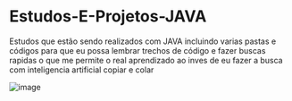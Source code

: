 # Estudos-E-Projetos-JAVA
Estudos que estão sendo realizados com JAVA incluindo varias pastas e códigos para que eu possa lembrar trechos de código e fazer buscas rapidas o que me permite o real aprendizado ao inves de eu fazer a busca com inteligencia artificial copiar e colar


![image](https://github.com/user-attachments/assets/a028fef8-9550-4744-8919-0c787f03bf32)
